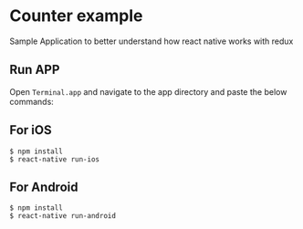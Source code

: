 # Counter example

Sample Application to better understand how react native works with redux

## Run APP

Open `Terminal.app` and navigate to the app directory and paste the below commands:

## For iOS
```
$ npm install
$ react-native run-ios
``` 

## For Android
```
$ npm install
$ react-native run-android
``` 
